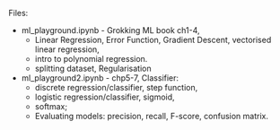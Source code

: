 Files:
* ml_playground.ipynb - Grokking ML book ch1-4,
  * Linear Regression, Error Function, Gradient Descent, vectorised linear regression,
  * intro to polynomial regression.
  * splitting dataset, Regularisation
* ml_playground2.ipynb - chp5-7, Classifier:
  * discrete regression/classifier, step function,
  * logistic regression/classifier, sigmoid,
  * softmax;
  * Evaluating models: precision, recall, F-score, confusion matrix.
